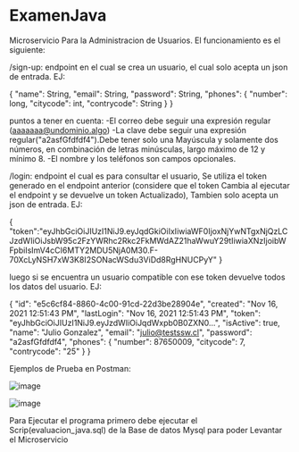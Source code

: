 # ExamenJava

Microservicio Para la Administracion de Usuarios. El funcionamiento es el siguiente:

/sign-up: endpoint en el cual se crea un usuario, el cual solo acepta un json de entrada. EJ:

{
"name": String,
"email": String,
"password": String,
"phones": 
{
"number": long,
"citycode": int,
"contrycode": String
}
}

puntos a tener en cuenta:
-El correo debe seguir una expresión regular (aaaaaaa@undominio.algo)
-La clave debe seguir una expresión regular("a2asfGfdfdf4").Debe tener solo una Mayúscula y solamente dos números, en combinación de letras minúsculas, largo máximo de 12 y mínimo 8.
-El nombre y los teléfonos son campos opcionales.


/login: endpoint el cual es para consultar el usuario, Se utiliza el token generado en el endpoint anterior (considere que el token Cambia al ejecutar el endpoint y se devuelve un token Actualizado), Tambien solo acepta un json de entrada. EJ:

{
   "token":"eyJhbGciOiJIUzI1NiJ9.eyJqdGkiOiIxIiwiaWF0IjoxNjYwNTgxNjQzLCJzdWIiOiJsbW95c2FzYWRhc2Rkc2FkMWdAZ21haWwuY29tIiwiaXNzIjoibWFpbiIsImV4cCI6MTY2MDU5NjA0M30.F-70XcLyNSH7xW3K8I2SONacWSdu3ViDd8RgHNUCPyY"
}

luego si se encuentra un usuario compatible con ese token devuelve todos los datos del usuario. EJ:

{
"id": "e5c6cf84-8860-4c00-91cd-22d3be28904e",
"created": "Nov 16, 2021 12:51:43 PM",
"lastLogin": "Nov 16, 2021 12:51:43 PM",
"token": "eyJhbGciOiJIUzI1NiJ9.eyJzdWIiOiJqdWxpb0B0ZXN0...",
"isActive": true,
"name": "Julio Gonzalez",
"email": "julio@testssw.cl",
"password": "a2asfGfdfdf4",
"phones":
{
"number": 87650009,
"citycode": 7,
"contrycode": "25"
}
}

Ejemplos de Prueba en Postman:

![image](https://user-images.githubusercontent.com/42626179/184780003-44f11b20-077c-4939-b3a2-11220b7b7ec2.png)

![image](https://user-images.githubusercontent.com/42626179/184780134-465d6106-597f-4293-ac23-0007f88c52b7.png)



Para Ejecutar el programa primero debe ejecutar el Scrip(evaluacion_java.sql) de la Base de datos Mysql para poder Levantar el Microservicio
